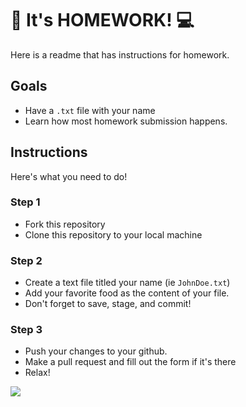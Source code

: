 # 📄 It's HOMEWORK! 💻

Here is a readme that has instructions for homework.

## Goals

* Have a `.txt` file with your name
* Learn how most homework submission happens.

## Instructions

Here's what you need to do!

### Step 1

* Fork this repository
* Clone this repository to your local machine

### Step 2

* Create a text file titled your name (ie `JohnDoe.txt`)
* Add your favorite food as the content of your file.
* Don't forget to save, stage, and commit!

### Step 3

* Push your changes to your github.
* Make a pull request and fill out the form if it's there
* Relax!

![](https://media.giphy.com/media/iIbgY9P1m0woM/giphy.gif)
